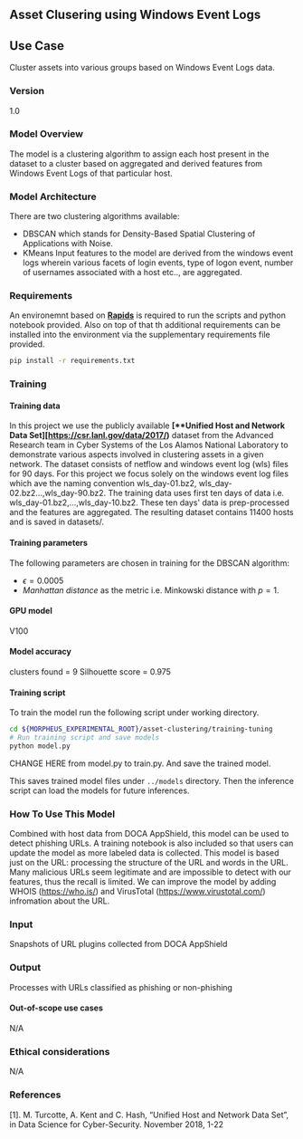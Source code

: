 ## Asset Clusering using Windows Event Logs

## Use Case
Cluster assets into various groups based on Windows Event Logs data.

### Version
1.0

### Model Overview
The model is a clustering algorithm to assign each host present in the dataset to a cluster based on aggregated and derived features from Windows Event Logs of that particular host.

### Model Architecture
There are two clustering algorithms available: 
- DBSCAN which stands for Density-Based Spatial Clustering of Applications with Noise.
- KMeans
Input features to the model are derived from the windows event logs wherein various facets of login events, type of logon event, number of usernames associated with a host etc.., are aggregated.

### Requirements
An environemnt based on __[Rapids](https://rapids.ai/pip.html)__ is required to run the scripts and python notebook provided. Also on top of that th additional requirements can be installed into the environment via the supplementary requirements file provided.

```bash
pip install -r requirements.txt
```

### Training

#### Training data
In this project we use the publicly available __[**Unified Host and Network Data Set][https://csr.lanl.gov/data/2017/)__ dataset from the Advanced Research team in Cyber Systems of the Los Alamos National Laboratory to demonstrate various aspects involved in clustering assets in a given network.
The dataset consists of netflow and windows event log (wls) files for 90 days. For this project we focus solely on the windows event log files which ave the naming convention wls_day-01.bz2, wls_day-02.bz2...,wls_day-90.bz2. The training data uses first ten days of data i.e. wls_day-01.bz2,...,wls_day-10.bz2. These ten days' data is prep-processed and the features are aggregated. The resulting dataset contains 11400 hosts and is saved in datasets/.


#### Training parameters
The following parameters are chosen in training for the DBSCAN algorithm:
- $\epsilon=0.0005$
- *Manhattan distance* as the metric i.e. Minkowski distance with $p=1$.


#### GPU model
V100

#### Model accuracy
clusters found = 9
Silhouette score = 0.975

#### Training script

To train the model run the following script under working directory.
```bash
cd ${MORPHEUS_EXPERIMENTAL_ROOT}/asset-clustering/training-tuning
# Run training script and save models
python model.py
```
CHANGE HERE from model.py to train.py. And save the trained model.

This saves trained model files under `../models` directory. Then the inference script can load the models for future inferences.

### How To Use This Model
Combined with host data from DOCA AppShield, this model can be used to detect phishing URLs. A training notebook is also included so that users can update the model as more labeled data is collected. This model is based just on the URL: processing the structure of the URL and words in the URL. Many malicious URLs seem legitimate and are impossible to detect with our features, thus the recall is limited. We can improve the model by adding WHOIS (https://who.is/) and VirusTotal (https://www.virustotal.com/) infromation about the URL.

### Input
Snapshots of URL plugins collected from DOCA AppShield

### Output
Processes with URLs classified as phishing or non-phishing

#### Out-of-scope use cases
N/A

### Ethical considerations
N/A

### References
[1]. M. Turcotte, A. Kent and C. Hash, “Unified Host and Network Data Set”, in Data Science for Cyber-Security. November 2018, 1-22
